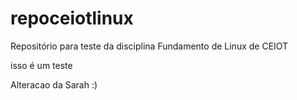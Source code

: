 # repoceiotlinux
Repositório para teste da disciplina Fundamento de Linux de CEIOT

isso é um teste

Alteracao da Sarah :)

